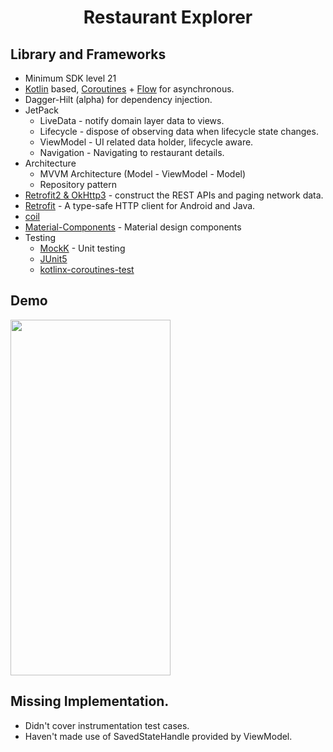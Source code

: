 <h1 align="center">Restaurant Explorer</h1>

## Library and Frameworks
- Minimum SDK level 21
- [Kotlin](https://kotlinlang.org/) based, [Coroutines](https://github.com/Kotlin/kotlinx.coroutines) + [Flow](https://kotlin.github.io/kotlinx.coroutines/kotlinx-coroutines-core/kotlinx.coroutines.flow/) for asynchronous.
- Dagger-Hilt (alpha) for dependency injection.
- JetPack
    - LiveData - notify domain layer data to views.
    - Lifecycle - dispose of observing data when lifecycle state changes.
    - ViewModel - UI related data holder, lifecycle aware.
    - Navigation - Navigating to restaurant details.
- Architecture
    - MVVM Architecture (Model - ViewModel - Model)
    - Repository pattern
- [Retrofit2 & OkHttp3](https://github.com/square/retrofit) - construct the REST APIs and paging network data.
- [Retrofit](https://square.github.io/retrofit/) - A type-safe HTTP client for Android and Java.
- [coil](https://github.com/coil-kt/coil)
- [Material-Components](https://github.com/material-components/material-components-android) - Material design components
- Testing
    - [MockK](https://mockk.io/) - Unit testing
    - [JUnit5](https://github.com/mannodermaus/android-junit5)
    - [kotlinx-coroutines-test](https://kotlin.github.io/kotlinx.coroutines/kotlinx-coroutines-test/)

## Demo
<img src="/art/recording.gif" height="569" width="256">

## Missing Implementation.
- Didn't cover instrumentation test cases. 
- Haven't made use of SavedStateHandle provided by ViewModel.